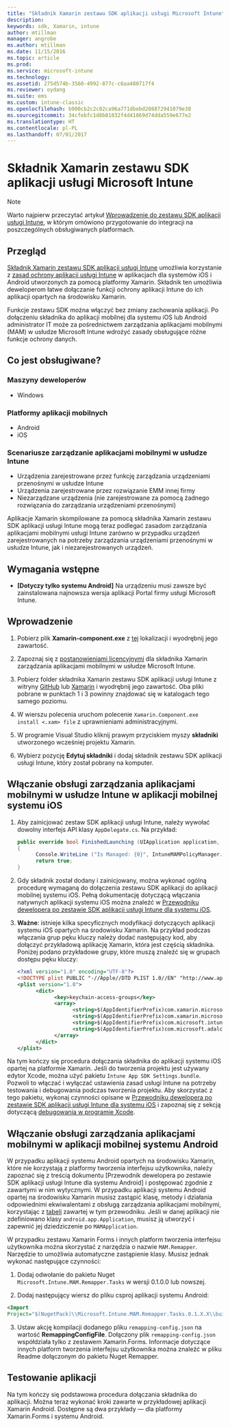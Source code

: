 ```yaml
---
title: "Składnik Xamarin zestawu SDK aplikacji usługi Microsoft Intune"
description: 
keywords: sdk, Xamarin, intune
author: mtillman
manager: angrobe
ms.author: mtillman
ms.date: 11/15/2016
ms.topic: article
ms.prod: 
ms.service: microsoft-intune
ms.technology: 
ms.assetid: 275d574b-3560-4992-877c-c6aa480717f4
ms.reviewer: oydang
ms.suite: ems
ms.custom: intune-classic
ms.openlocfilehash: b900cb2c2c02ca96a771dbebd208872941079e38
ms.sourcegitcommit: 34cfebfc1d8b81032f4d41869d74dda559e677e2
ms.translationtype: HT
ms.contentlocale: pl-PL
ms.lasthandoff: 07/01/2017
---
```

# <a name="microsoft-intune-app-sdk-xamarin-component"></a>Składnik Xamarin zestawu SDK aplikacji usługi Microsoft Intune

> [!NOTE]
> Warto najpierw przeczytać artykuł [Wprowadzenie do zestawu SDK aplikacji usługi Intune](app-sdk-get-started.md), w którym omówiono przygotowanie do integracji na poszczególnych obsługiwanych platformach.



## <a name="overview"></a>Przegląd
[Składnik Xamarin zestawu SDK aplikacji usługi Intune](https://components.xamarin.com/view/microsoft.intune.mam) umożliwia korzystanie z [zasad ochrony aplikacji usługi Intune](/intune-classic/deploy-use/protect-app-data-using-mobile-app-management-policies-with-microsoft-intune) w aplikacjach dla systemów iOS i Android utworzonych za pomocą platformy Xamarin. Składnik ten umożliwia deweloperom łatwe dołączanie funkcji ochrony aplikacji Intune do ich aplikacji opartych na środowisku Xamarin.

Funkcje zestawu SDK można włączyć bez zmiany zachowania aplikacji. Po dołączeniu składnika do aplikacji mobilnej dla systemu iOS lub Android administrator IT może za pośrednictwem zarządzania aplikacjami mobilnymi (MAM) w usłudze Microsoft Intune wdrożyć zasady obsługujące różne funkcje ochrony danych.

## <a name="whats-supported"></a>Co jest obsługiwane?

### <a name="developer-machines"></a>Maszyny deweloperów
* Windows


### <a name="mobile-app-platforms"></a>Platformy aplikacji mobilnych
* Android
* iOS


### <a name="intune-mobile-application-management-scenarios"></a>Scenariusze zarządzanie aplikacjami mobilnymi w usłudze Intune

* Urządzenia zarejestrowane przez funkcję zarządzania urządzeniami przenośnymi w usłudze Intune
* Urządzenia zarejestrowane przez rozwiązanie EMM innej firmy
* Niezarządzane urządzenia (nie zarejestrowane za pomocą żadnego rozwiązania do zarządzania urządzeniami przenośnymi)

Aplikacje Xamarin skompilowane za pomocą składnika Xamarin zestawu SDK aplikacji usługi Intune mogą teraz podlegać zasadom zarządzania aplikacjami mobilnymi usługi Intune zarówno w przypadku urządzeń zarejestrowanych na potrzeby zarządzania urządzeniami przenośnymi w usłudze Intune, jak i niezarejestrowanych urządzeń.

## <a name="prerequisites"></a>Wymagania wstępne

* **[Dotyczy tylko systemu Android]** Na urządzeniu musi zawsze być zainstalowana najnowsza wersja aplikacji Portal firmy usługi Microsoft Intune.

## <a name="get-started"></a>Wprowadzenie

1.  Pobierz plik **Xamarin-component.exe** z [tej](https://components.xamarin.com/submit/xpkg) lokalizacji i wyodrębnij jego zawartość.

2. Zapoznaj się z [postanowieniami licencyjnymi](https://components.xamarin.com/license/microsoft.intune.mam) dla składnika Xamarin zarządzania aplikacjami mobilnymi w usłudze Microsoft Intune.

3.  Pobierz folder składnika Xamarin zestawu SDK aplikacji usługi Intune z witryny [GitHub](https://github.com/msintuneappsdk/intune-app-sdk-xamarin) lub [Xamarin](https://components.xamarin.com/license/microsoft.intune.mam) i wyodrębnij jego zawartość. Oba pliki pobrane w punktach 1 i 3 powinny znajdować się w katalogach tego samego poziomu.

4.  W wierszu polecenia uruchom polecenie `Xamarin.Component.exe install <.xam> file` z uprawnieniami administracyjnymi.

5.  W programie Visual Studio kliknij prawym przyciskiem myszy **składniki** utworzonego wcześniej projektu Xamarin.

6.  Wybierz pozycję **Edytuj składniki** i dodaj składnik zestawu SDK aplikacji usługi Intune, który został pobrany na komputer.



## <a name="enabling-intune-mam-in-your-ios-mobile-app"></a>Włączanie obsługi zarządzania aplikacjami mobilnymi w usłudze Intune w aplikacji mobilnej systemu iOS
1.  Aby zainicjować zestaw SDK aplikacji usługi Intune, należy wywołać dowolny interfejs API klasy `AppDelegate.cs`. Na przykład:

      ```csharp
      public override bool FinishedLaunching (UIApplication application, NSDictionary launchOptions)
      {
            Console.WriteLine ("Is Managed: {0}", IntuneMAMPolicyManager.Instance.PrimaryUser != null);
            return true;
      }

      ```

2.  Gdy składnik został dodany i zainicjowany, można wykonać ogólną procedurę wymaganą do dołączenia zestawu SDK aplikacji do aplikacji mobilnej systemu iOS. Pełną dokumentację dotyczącą włączania natywnych aplikacji systemu iOS można znaleźć w [Przewodniku dewelopera po zestawie SDK aplikacji usługi Intune dla systemu iOS](app-sdk-ios.md).
3. **Ważne**: istnieje kilka specyficznych modyfikacji dotyczących aplikacji systemu iOS opartych na środowisku Xamarin. Na przykład podczas włączania grup pęku kluczy należy dodać następujący kod, aby dołączyć przykładową aplikację Xamarin, która jest częścią składnika. Poniżej podano przykładowe grupy, które muszą znaleźć się w grupach dostępu pęku kluczy:

      ```xml
      <?xml version="1.0" encoding="UTF-8"?>
      <!DOCTYPE plist PUBLIC "-//Apple//DTD PLIST 1.0//EN" "http://www.apple.com/DTDs/PropertyList-1.0.dtd">
      <plist version="1.0">
            <dict>
                  <key>keychain-access-groups</key>
                  <array>
                        <string>$(AppIdentifierPrefix)com.xamarin.microsoftintunesample</string>
                        <string>$(AppIdentifierPrefix)com.xamarin.microsoftintunesample.intunemam</string>
                        <string>$(AppIdentifierPrefix)com.microsoft.intune.mam</string>
                        <string>$(AppIdentifierPrefix)com.microsoft.adalcache</string>
                  </array>
            </dict>
      </plist>
      ```

Na tym kończy się procedura dołączania składnika do aplikacji systemu iOS opartej na platformie Xamarin. Jeśli do tworzenia projektu jest używany edytor Xcode, można użyć pakietu `Intune App SDK Settings.bundle`. Pozwoli to włączać i wyłączać ustawienia zasad usługi Intune na potrzeby testowania i debugowania podczas tworzenia projektu. Aby skorzystać z tego pakietu, wykonaj czynności opisane w [Przewodniku dewelopera po zestawie SDK aplikacji usługi Intune dla systemu iOS](app-sdk-ios.md) i zapoznaj się z sekcją dotyczącą [debugowania w programie Xcode](app-sdk-ios.md#status-result-and-debug-notifications).

## <a name="enabling-mam-in-your-android-mobile-app"></a>Włączanie obsługi zarządzania aplikacjami mobilnymi w aplikacji mobilnej systemu Android
W przypadku aplikacji systemu Android opartych na środowisku Xamarin, które nie korzystają z platformy tworzenia interfejsu użytkownika, należy zapoznać się z treścią dokumentu [Przewodnik dewelopera po zestawie SDK aplikacji usługi Intune dla systemu Android] i postępować zgodnie z zawartymi w nim wytycznymi. W przypadku aplikacji systemu Android opartej na środowisku Xamarin musisz zastąpić klasę, metody i działania odpowiednimi ekwiwalentami z obsługą zarządzania aplikacjami mobilnymi, korzystając z [tabeli](app-sdk-android.md#replace-classes-methods-and-activities-with-their-mam-equivalent) zawartej w tym przewodniku. Jeśli w danej aplikacji nie zdefiniowano klasy `android.app.Application`, musisz ją utworzyć i zapewnić jej dziedziczenie po `MAMApplication`.

W przypadku zestawu Xamarin Forms i innych platform tworzenia interfejsu użytkownika można skorzystać z narzędzia o nazwie `MAM.Remapper`. Narzędzie to umożliwia automatyczne zastąpienie klasy. Musisz jednak wykonać następujące czynności:

1.  Dodaj odwołanie do pakietu Nuget ` Microsoft.Intune.MAM.Remapper.Tasks` w wersji 0.1.0.0 lub nowszej.

2.  Dodaj następujący wiersz do pliku csproj aplikacji systemu Android:
  ```xml
  <Import
  Project="$(NugetPack)\\Microsoft.Intune.MAM.Remapper.Tasks.0.1.X.X\\build\\MonoAndroid10\\Microsoft.Intune.MAM.Remapper.targets" />
  ```

3.  Ustaw akcję kompilacji dodanego pliku `remapping-config.json` na wartość **RemappingConfigFile**. Dołączony plik `remapping-config.json` współdziała tylko z zestawem Xamarin.Forms. Informacje dotyczące innych platform tworzenia interfejsu użytkownika można znaleźć w pliku Readme dołączonym do pakietu Nuget Remapper.

## <a name="test-your-app"></a>Testowanie aplikacji

Na tym kończy się podstawowa procedura dołączania składnika do aplikacji. Można teraz wykonać kroki zawarte w przykładowej aplikacji Xamarin Android. Dostępne są dwa przykłady — dla platformy Xamarin.Forms i systemu Android.
